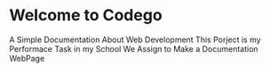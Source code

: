 # Welcome to Codego
A Simple Documentation About Web Development
This Porject is my Performace Task in my School We Assign to Make a Documentation WebPage
